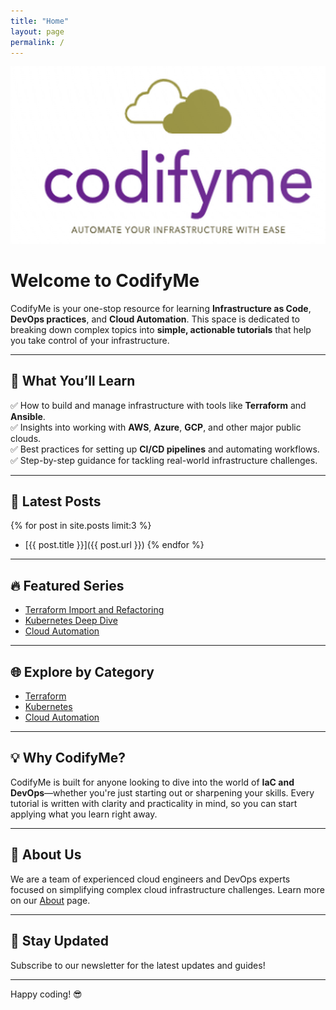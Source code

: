 ```yaml
---
title: "Home"
layout: page
permalink: /
---
```


![CodifyMe Logo](/docs/blog-series/Terraform-import-and-refactoring/images/codifyme_logo.png)

# Welcome to CodifyMe  
CodifyMe is your one-stop resource for learning **Infrastructure as Code**, **DevOps practices**, and **Cloud Automation**. This space is dedicated to breaking down complex topics into **simple, actionable tutorials** that help you take control of your infrastructure.  

---

## 🚀 What You’ll Learn  
✅ How to build and manage infrastructure with tools like **Terraform** and **Ansible**.  
✅ Insights into working with **AWS**, **Azure**, **GCP**, and other major public clouds.  
✅ Best practices for setting up **CI/CD pipelines** and automating workflows.  
✅ Step-by-step guidance for tackling real-world infrastructure challenges.  

---

## 🌟 Latest Posts  
{% for post in site.posts limit:3 %}
- [{{ post.title }}]({{ post.url }})
{% endfor %}

---

## 🔥 Featured Series  
- [Terraform Import and Refactoring](/docs/blog-series/Terraform-import-and-refactoring/)  
- [Kubernetes Deep Dive](/docs/blog-series/kubernetes-deep-dive/)  
- [Cloud Automation](/docs/blog-series/cloud-automation/)  

---

## 🌐 Explore by Category  
- [Terraform](/categories/terraform/)  
- [Kubernetes](/categories/kubernetes/)  
- [Cloud Automation](/categories/cloud-automation/)  

---

## 💡 Why CodifyMe?  
CodifyMe is built for anyone looking to dive into the world of **IaC and DevOps**—whether you're just starting out or sharpening your skills. Every tutorial is written with clarity and practicality in mind, so you can start applying what you learn right away.  

---

## 👋 About Us  
We are a team of experienced cloud engineers and DevOps experts focused on simplifying complex cloud infrastructure challenges. Learn more on our [About](/about) page.  

---

## 📩 Stay Updated  
Subscribe to our newsletter for the latest updates and guides!  

---

Happy coding! 😎  
